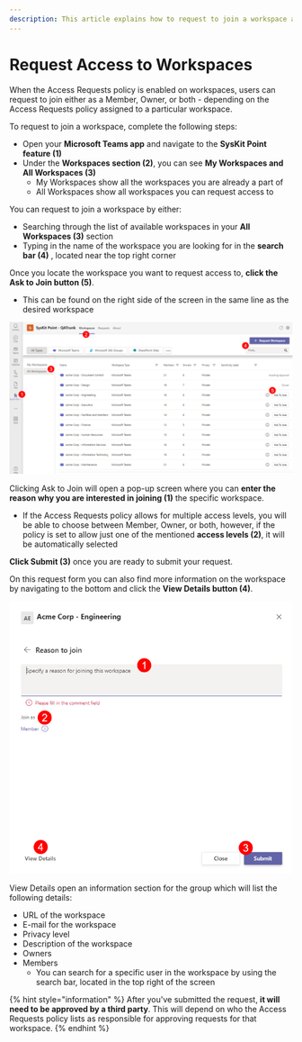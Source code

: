 ```yaml
---
description: This article explains how to request to join a workspace after an Access Requests policy has been applied. 
---
```


#  Request Access to Workspaces

When the Access Requests policy is enabled on workspaces, users can request to join either as a Member, Owner, or both - depending on the Access Requests policy assigned to a particular workspace. 

To request to join a workspace, complete the following steps:

 * Open your **Microsoft Teams app** and navigate to the **SysKit Point feature (1)**
 * Under the **Workspaces section (2)**, you can see **My Workspaces and All Workspaces (3)** 
    * My Workspaces show all the workspaces you are already a part of
    * All Workspaces show all workspaces you can request access to

You can request to join a workspace by either:
  * Searching through the list of available workspaces in your **All Workspaces (3)** section
  * Typing in the name of the workspace you are looking for in the **search bar (4)** , located near the top right corner

Once you locate the workspace you want to request access to, **click the Ask to Join button (5)**.
  * This can be found on the right side of the screen in the same line as the desired workspace 

![Manage Policies screen](../.gitbook/assets/request-workspace-access_first-screen.png)

Clicking Ask to Join will open a pop-up screen where you can **enter the reason why you are interested in joining (1)** the specific workspace. 
  * If the Access Requests policy allows for multiple access levels, you will be able to choose between Member, Owner, or both, however, if the policy is set to allow just one of the mentioned **access levels (2)**, it will be automatically selected

**Click Submit (3)** once you are ready to submit your request.

On this request form you can also find more information on the workspace by navigating to the bottom and click the **View Details button (4)**.

![Manage Policies screen](../.gitbook/assets/request-workspace-access_second-screen.png)

View Details open an information section for the group which will list the following details:
  * URL of the workspace
  * E-mail for the workspace
  * Privacy level
  * Description of the workspace
  * Owners
  * Members
    * You can search for a specific user in the workspace by using the search bar, located in the top right of the screen

{% hint style="information" %}
After you've submitted the request, **it will need to be approved by a third party**. This will depend on who the Access Requests policy lists as responsible for approving requests for that workspace.
{% endhint %}

